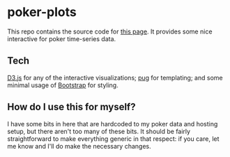# poker-plots

This repo contains the source code for
[this page](https://mwiens91.github.io/poker-plots/). It provides some
nice interactive for poker time-series data.

## Tech

[D3.js](https://d3js.org/) for any of the interactive visualizations;
[pug](https://pugjs.org/api/getting-started.html) for templating; and
some minimal usage of [Bootstrap](https://getbootstrap.com/) for
styling.

## How do I use this for myself?

I have some bits in here that are hardcoded to my poker data and hosting
setup, but there aren't too many of these bits. It should be fairly
straightforward to make everything generic in that respect: if you care,
let me know and I'll do make the necessary changes.
